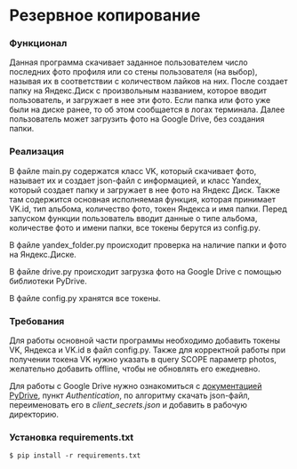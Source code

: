 # Резервное копирование

### Функционал
Данная программа скачивает заданное пользователем число последних фото профиля или со стены пользователя (на выбор), называя их в соответствии с количеством лайков на них. После создает папку на Яндекс.Диск с произвольным названием, которое вводит пользователь, и загружает в нее эти фото. Если папка или фото уже были на диске ранее, то об этом сообщается в логах терминала. Далее пользователь может загрузить фото на Google Drive, без создания папки.

### Реализация
В файле main.py содержатся класс VK, который скачивает фото, называет их и создает json-файл с информацией, и класс Yandex, который создает папку и загружает в нее фото на Яндекс Диск. Также там содержится основная исполняемая функция, которая принимает VK.id, тип альбома, количество фото, токен Яндекса и имя папки. Перед запуском функции пользователь вводит данные о типе альбома, количестве фото и имени папки, все токены берутся из config.py.

В файле yandex_folder.py происходит проверка на наличие папки и фото на Яндекс.Диске.

В файле drive.py происходит загрузка фото на Google Drive с помощью библиотеки PyDrive.

В файле config.py хранятся все токены.

### Требования
Для работы основной части программы необходимо добавить токены VK, Яндекса и VK.id в файл config.py. Также для корректной работы при получении токена VK нужно указать в query SCOPE параметр photos, желательно добавить offline, чтобы не обновлять его ежедневно.

Для работы с Google Drive нужно ознакомиться с [документацией PyDrive](https://pythonhosted.org/PyDrive/quickstart.html), пункт *Authentication*, по алгоритму скачать json-файл, переименовать его в *client_secrets.json* и добавить в рабочую директорию.

### Установка requirements.txt
```
$ pip install -r requirements.txt
```
